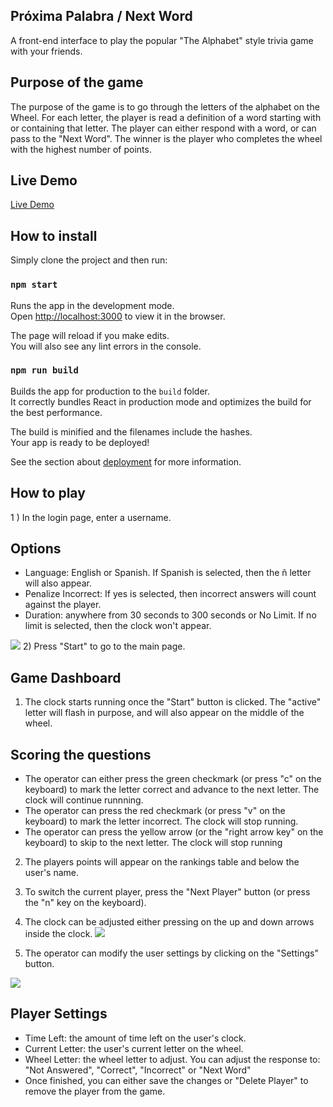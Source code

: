 ## Próxima Palabra / Next Word

A front-end interface to play the popular "The Alphabet" style trivia game with your friends.

## Purpose of the game

The purpose of the game is to go through the letters of the alphabet on the Wheel. For each letter, the player is read a definition of a word starting with or containing that letter. The player can either respond with a word, or can pass to the "Next Word". The winner is the player who completes the wheel with the highest number of points.

## Live Demo

<a href="https://www.andresfrixione.com/pasapalabras">Live Demo</a>

## How to install

Simply clone the project and then run:

### `npm start`

Runs the app in the development mode.<br />
Open [http://localhost:3000](http://localhost:3000) to view it in the browser.

The page will reload if you make edits.<br />
You will also see any lint errors in the console.

### `npm run build`

Builds the app for production to the `build` folder.<br />
It correctly bundles React in production mode and optimizes the build for the best performance.

The build is minified and the filenames include the hashes.<br />
Your app is ready to be deployed!

See the section about [deployment](https://facebook.github.io/create-react-app/docs/deployment) for more information.

## How to play

1 ) In the login page, enter a username.
<h2>Options</h2>
<ul>
<li> Language: English or Spanish. If Spanish is selected, then the ñ letter will also appear.</li>
<li> Penalize Incorrect: If yes is selected, then incorrect answers will count against the player.</li>
<li>Duration: anywhere from 30 seconds to 300 seconds or No Limit. If no limit is selected, then the clock won't appear.
</ul>

<img src="https://www.andresfrixione.com/pasapalabras/pasapalabraslogin.jpg" />
2) Press "Start" to go to the main page.

## Game Dashboard

1. The clock starts running once the "Start" button is clicked. The "active" letter will flash in purpose, and will also appear on the middle of the wheel.

<h2>Scoring the questions</h2>
<ul>
<li>The operator can either press the green checkmark (or press "c" on the keyboard) to mark the letter correct and advance to the next letter. The clock will continue runnning.</li>
<li>The operator can press the red checkmark (or press "v" on the keyboard) to mark the letter incorrect. The clock will stop running.</li>
<li>The operator can press the yellow arrow (or the "right arrow key" on the keyboard) to skip to the next letter. The clock will stop running</li>
</ul>

2. The players points will appear on the rankings table and below the user's name.

3. To switch the current player, press the "Next Player" button (or press the "n" key on the keyboard).

4. The clock can be adjusted either pressing on the up and down arrows inside the clock.
   <img src="https://www.andresfrixione.com/pasapalabras/clock.jpg" />

5. The operator can modify the user settings by clicking on the "Settings" button.

<img src="https://www.andresfrixione.com/pasapalabras/settings.jpg" />

<h2>Player Settings</h2>
<ul>
<li>Time Left: the amount of time left on the user's clock.</li>
<li>Current Letter: the user's current letter on the wheel.</li>
<li>Wheel Letter: the wheel letter to adjust. You can adjust the response to: "Not Answered", "Correct", "Incorrect" or "Next Word"</li>
<li>Once finished, you can either save the changes or "Delete Player" to remove the player from the game.
</ul>
